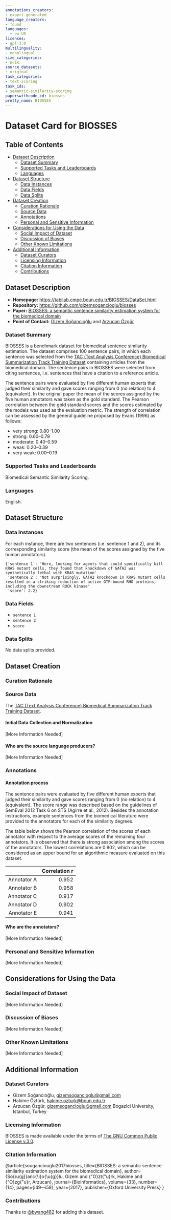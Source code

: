 ```yaml
---
annotations_creators:
- expert-generated
language_creators:
- found
languages:
  - en-US
licenses:
- gpl-3.0
multilinguality:
- monolingual
size_categories:
- n<1K
source_datasets:
- original
task_categories:
- text-scoring
task_ids:
- semantic-similarity-scoring
paperswithcode_id: biosses
pretty_name: BIOSSES
---
```


# Dataset Card for BIOSSES

## Table of Contents
- [Dataset Description](#dataset-description)
  - [Dataset Summary](#dataset-summary)
  - [Supported Tasks and Leaderboards](#supported-tasks-and-leaderboards)
  - [Languages](#languages)
- [Dataset Structure](#dataset-structure)
  - [Data Instances](#data-instances)
  - [Data Fields](#data-fields)
  - [Data Splits](#data-splits)
- [Dataset Creation](#dataset-creation)
  - [Curation Rationale](#curation-rationale)
  - [Source Data](#source-data)
  - [Annotations](#annotations)
  - [Personal and Sensitive Information](#personal-and-sensitive-information)
- [Considerations for Using the Data](#considerations-for-using-the-data)
  - [Social Impact of Dataset](#social-impact-of-dataset)
  - [Discussion of Biases](#discussion-of-biases)
  - [Other Known Limitations](#other-known-limitations)
- [Additional Information](#additional-information)
  - [Dataset Curators](#dataset-curators)
  - [Licensing Information](#licensing-information)
  - [Citation Information](#citation-information)
  - [Contributions](#contributions)

## Dataset Description

- **Homepage:** https://tabilab.cmpe.boun.edu.tr/BIOSSES/DataSet.html
- **Repository:** https://github.com/gizemsogancioglu/biosses
- **Paper:** [BIOSSES: a semantic sentence similarity estimation system for the biomedical domain](https://academic.oup.com/bioinformatics/article/33/14/i49/3953954)
- **Point of Contact:** [Gizem Soğancıoğlu](gizemsogancioglu@gmail.com) and [Arzucan Özgür](gizemsogancioglu@gmail.com)

### Dataset Summary

BIOSSES is a benchmark dataset for biomedical sentence similarity estimation. The dataset comprises 100 sentence pairs, in which each sentence was selected from the [TAC (Text Analysis Conference) Biomedical Summarization Track Training Dataset](https://tac.nist.gov/2014/BiomedSumm/) containing articles from the biomedical domain. The sentence pairs in BIOSSES were selected from citing sentences, i.e. sentences that have a citation to a reference article. 

The sentence pairs were evaluated by five different human experts that judged their similarity and gave scores ranging from 0 (no relation) to 4 (equivalent). In the original paper the mean of the scores assigned by the five human annotators was taken as the gold standard. The Pearson correlation between the gold standard scores and the scores estimated by the models was used as the evaluation metric. The strength of correlation can be assessed by the general guideline proposed by Evans (1996) as follows:

- very strong: 0.80–1.00
- strong: 0.60–0.79
- moderate: 0.40–0.59
- weak: 0.20–0.39
- very weak: 0.00–0.19


### Supported Tasks and Leaderboards

Biomedical Semantic Similarity Scoring.

### Languages

English.

## Dataset Structure

### Data Instances

For each instance, there are two sentences (i.e. sentence 1 and 2), and its corresponding similarity score (the mean of the scores assigned by the five human annotators).

```
{'sentence 1': 'Here, looking for agents that could specifically kill KRAS mutant cells, they found that knockdown of GATA2 was synthetically lethal with KRAS mutation'
 'sentence 2': 'Not surprisingly, GATA2 knockdown in KRAS mutant cells resulted in a striking reduction of active GTP-bound RHO proteins, including the downstream ROCK kinase'
 'score': 2.2}
```


### Data Fields

- `sentence 1`
- `sentence 2`
- `score`

### Data Splits

No data splits provided.

## Dataset Creation

### Curation Rationale

### Source Data

The [TAC (Text Analysis Conference) Biomedical Summarization Track Training Dataset](https://tac.nist.gov/2014/BiomedSumm/).

#### Initial Data Collection and Normalization

[More Information Needed]

#### Who are the source language producers?

[More Information Needed]

### Annotations

#### Annotation process

The sentence pairs were evaluated by five different human experts that judged their similarity and gave scores ranging from 0 (no relation) to 4 (equivalent). The score range was described based on the guidelines of SemEval 2012 Task 6 on STS (Agirre et al., 2012). Besides the annotation instructions, example sentences from the biomedical literature were provided to the annotators for each of the similarity degrees. 

The table below shows the Pearson correlation of the scores of each annotator with respect to the average scores of the remaining four annotators. It is observed that there is strong association among the scores of the annotators. The lowest correlations are 0.902, which can be considered as an upper bound for an algorithmic measure evaluated on this dataset.

|           |Correlation r  |
|----------:|--------------:|
|Annotator A|         	0.952|
|Annotator B|         	0.958|
|Annotator C|         	0.917|
|Annotator D|         	0.902|
|Annotator E|         	0.941|


#### Who are the annotators?

[More Information Needed]

### Personal and Sensitive Information

[More Information Needed]

## Considerations for Using the Data

### Social Impact of Dataset

[More Information Needed]

### Discussion of Biases

[More Information Needed]

### Other Known Limitations

[More Information Needed]

## Additional Information

### Dataset Curators

- Gizem Soğancıoğlu, gizemsogancioglu@gmail.com 
- Hakime Öztürk, hakime.ozturk@boun.edu.tr
- Arzucan Özgür, gizemsogancioglu@gmail.com
Bogazici University, Istanbul, Turkey

### Licensing Information

BIOSSES is made available under the terms of [The GNU Common Public License v.3.0](https://www.gnu.org/licenses/gpl-3.0.en.html).

### Citation Information
@article{souganciouglu2017biosses,
  title={BIOSSES: a semantic sentence similarity estimation system for the biomedical domain},
  author={So{\u{g}}anc{\i}o{\u{g}}lu, Gizem and {\"O}zt{\"u}rk, Hakime and {\"O}zg{\"u}r, Arzucan},
  journal={Bioinformatics},
  volume={33},
  number={14},
  pages={i49--i58},
  year={2017},
  publisher={Oxford University Press}
}

### Contributions

Thanks to [@bwang482](https://github.com/bwang482) for adding this dataset.